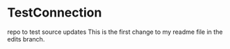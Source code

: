# TestConnection
repo to test source updates
This is the first change to my readme file in the edits branch.
